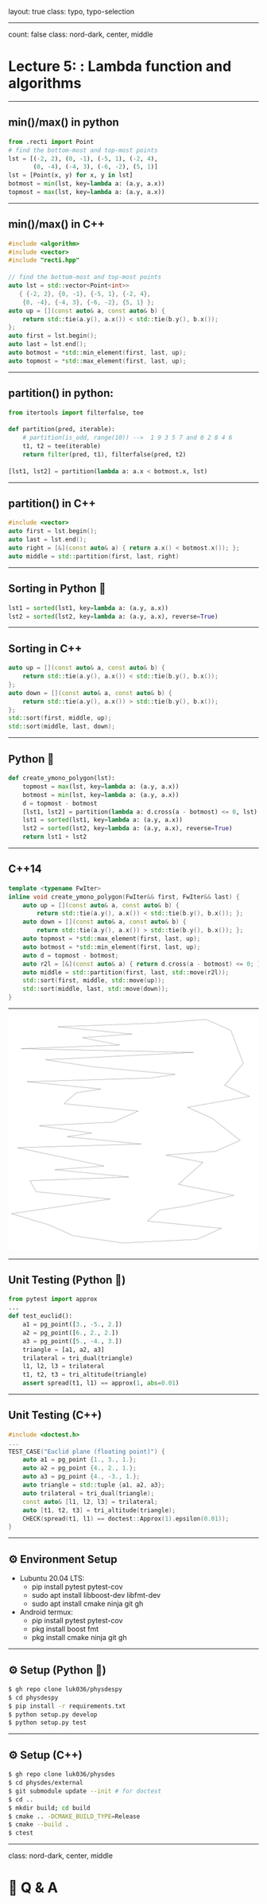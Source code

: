 layout: true
class: typo, typo-selection

---

count: false
class: nord-dark, center, middle

# Lecture 5: : Lambda function and algorithms

---

## min()/max() in python

```python
from .recti import Point
# find the bottom-most and top-most points
lst = [(-2, 2), (0, -1), (-5, 1), (-2, 4),
       (0, -4), (-4, 3), (-6, -2), (5, 1)]
lst = [Point(x, y) for x, y in lst]
botmost = min(lst, key=lambda a: (a.y, a.x))
topmost = max(lst, key=lambda a: (a.y, a.x))
```

---

## min()/max() in C++

```cpp
#include <algorithm>
#include <vector>
#include "recti.hpp"

// find the bottom-most and top-most points
auto lst = std::vector<Point<int>>
   { {-2, 2}, {0, -1}, {-5, 1}, {-2, 4},
    {0, -4}, {-4, 3}, {-6, -2}, {5, 1} };
auto up = [](const auto& a, const auto& b) {
    return std::tie(a.y(), a.x()) < std::tie(b.y(), b.x());
};
auto first = lst.begin();
auto last = lst.end();
auto botmost = *std::min_element(first, last, up);
auto topmost = *std::max_element(first, last, up);
```

---

## partition() in python:

```python
from itertools import filterfalse, tee

def partition(pred, iterable):
    # partition(is_odd, range(10)) -->  1 9 3 5 7 and 0 2 8 4 6
    t1, t2 = tee(iterable)
    return filter(pred, t1), filterfalse(pred, t2)

[lst1, lst2] = partition(lambda a: a.x < botmost.x, lst)
```

---

## partition() in C++

```cpp
#include <vector>
auto first = lst.begin();
auto last = lst.end();
auto right = [&](const auto& a) { return a.x() < botmost.x()); };
auto middle = std::partition(first, last, right)
```

---

## Sorting in Python 🐍

```python
lst1 = sorted(lst1, key=lambda a: (a.y, a.x))
lst2 = sorted(lst2, key=lambda a: (a.y, a.x), reverse=True)
```

---

## Sorting in C++

```cpp
auto up = [](const auto& a, const auto& b) {
    return std::tie(a.y(), a.x()) < std::tie(b.y(), b.x());
};
auto down = [](const auto& a, const auto& b) {
    return std::tie(a.y(), a.x()) > std::tie(b.y(), b.x());
};
std::sort(first, middle, up);
std::sort(middle, last, down);
```

---

## Python 🐍

```python
def create_ymono_polygon(lst):
    topmost = max(lst, key=lambda a: (a.y, a.x))
    botmost = min(lst, key=lambda a: (a.y, a.x))
    d = topmost - botmost
    [lst1, lst2] = partition(lambda a: d.cross(a - botmost) <= 0, lst)
    lst1 = sorted(lst1, key=lambda a: (a.y, a.x))
    lst2 = sorted(lst2, key=lambda a: (a.y, a.x), reverse=True)
    return lst1 + lst2
```

---

## C++14

```cpp
template <typename FwIter>
inline void create_ymono_polygon(FwIter&& first, FwIter&& last) {
    auto up = [](const auto& a, const auto& b) {
        return std::tie(a.y(), a.x()) < std::tie(b.y(), b.x()); };
    auto down = [](const auto& a, const auto& b) {
        return std::tie(a.y(), a.x()) > std::tie(b.y(), b.x()); };
    auto topmost = *std::max_element(first, last, up);
    auto botmost = *std::min_element(first, last, up);
    auto d = topmost - botmost;
    auto r2l = [&](const auto& a) { return d.cross(a - botmost) <= 0; };
    auto middle = std::partition(first, last, std::move(r2l));
    std::sort(first, middle, std::move(up));
    std::sort(middle, last, std::move(down));
}
```

---

![img](ymono_polygon.svg)

---

## Unit Testing (Python 🐍)

```python
from pytest import approx
...
def test_euclid():
    a1 = pg_point([3., -5., 2.])
    a2 = pg_point([6., 2., 2.])
    a3 = pg_point([5., -4., 3.])
    triangle = [a1, a2, a3]
    trilateral = tri_dual(triangle)
    l1, l2, l3 = trilateral
    t1, t2, t3 = tri_altitude(triangle)
    assert spread(t1, l1) == approx(1, abs=0.01)
```

---

## Unit Testing (C++)

```cpp
#include <doctest.h>
...
TEST_CASE("Euclid plane (floating point)") {
    auto a1 = pg_point {1., 3., 1.};
    auto a2 = pg_point {4., 2., 1.};
    auto a3 = pg_point {4., -3., 1.};
    auto triangle = std::tuple {a1, a2, a3};
    auto trilateral = tri_dual(triangle);
    const auto& [l1, l2, l3] = trilateral;
    auto [t1, t2, t3] = tri_altitude(triangle);
    CHECK(spread(t1, l1) == doctest::Approx(1).epsilon(0.01));
}
```

---

## ⚙️ Environment Setup

- Lubuntu 20.04 LTS:
  - pip install pytest pytest-cov
  - sudo apt install libboost-dev libfmt-dev
  - sudo apt install cmake ninja git gh
- Android termux:
  - pip install pytest pytest-cov
  - pkg install boost fmt
  - pkg install cmake ninja git gh

---

## ⚙️ Setup (Python 🐍)

```bash
$ gh repo clone luk036/physdespy
$ cd physdespy
$ pip install -r requirements.txt
$ python setup.py develop
$ python setup.py test
```

---

## ⚙️ Setup (C++)

```bash
$ gh repo clone luk036/physdes
$ cd physdes/external
$ git submodule update --init # for doctest
$ cd ..
$ mkdir build; cd build
$ cmake .. -DCMAKE_BUILD_TYPE=Release
$ cmake --build .
$ ctest
```

---

class: nord-dark, center, middle

# 🙋 Q & A
